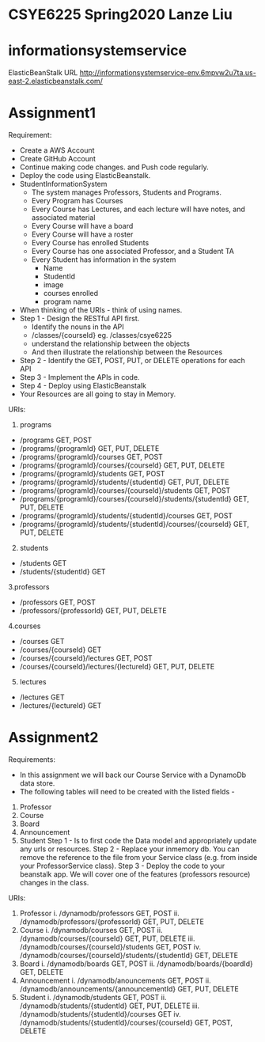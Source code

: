 # CSYE6225 Spring2020 Lanze Liu
# informationsystemservice
ElasticBeanStalk URL
http://informationsystemservice-env.6mpvw2u7ta.us-east-2.elasticbeanstalk.com/
# Assignment1
Requirement:
- Create a AWS Account
- Create GitHub Account
- Continue making code changes. and Push code regularly.
- Deploy the code using ElasticBeanstalk.
- StudentInformationSystem 
     - The system manages Professors, Students and Programs.
     - Every Program has Courses
     - Every Course has Lectures, and each lecture will have notes, and associated material
     - Every Course will have a board
     - Every Course will have a roster 
     - Every Course has enrolled Students
     - Every Course has one associated Professor, and a Student TA
     - Every Student has information in the system 
          - Name        
          - StudentId
          - image     
          - courses enrolled
          - program name
- When thinking of the URIs - think of using names. 
- Step 1 - Design the RESTful API first. 
     - Identify the nouns in the API
     - /classes/{courseId}  eg. /classes/csye6225
     - understand the relationship between the objects 
     - And then illustrate the relationship between the Resources
- Step 2 - Identify the GET, POST, PUT, or DELETE operations for each API
- Step 3 - Implement the APIs in code. 
- Step 4 - Deploy using ElasticBeanstalk
- Your Resources are all going to stay in Memory.

URIs:
1. programs
- /programs GET, POST
- /programs/{programId} GET, PUT, DELETE
- /programs/{programId}/courses GET, POST
- /programs/{programId}/courses/{courseId} GET, PUT, DELETE
- /programs/{programId}/students GET, POST
- /programs/{programId}/students/{studentId} GET, PUT, DELETE
- /programs/{programId}/courses/{courseId}/students GET, POST
- /programs/{programId}/courses/{courseId}/students/{studentId} GET, PUT, DELETE
- /programs/{programId}/students/{studentId}/courses GET, POST
- /programs/{programId}/students/{studentId}/courses/{courseId} GET, PUT, DELETE
  
2. students
- /students GET
- /students/{studentId} GET

3.professors
- /professors GET, POST
- /professors/{professorId} GET, PUT, DELETE
  
4.courses
- /courses GET
- /courses/{courseId} GET
- /courses/{courseId}/lectures GET, POST
- /courses/{courseId}/lectures/{lectureId} GET, PUT, DELETE
  
5. lectures
- /lectures GET
- /lectures/{lectureId} GET

# Assignment2
Requirements:
- In this assignment we will back our Course Service with a DynamoDb data store. 
- The following tables will need to be created with the listed fields - 
1. Professor
2. Course
3. Board
4. Announcement
5. Student
Step 1 - Is to first code the Data model and appropriately update any urls or resources.
Step 2 - Replace your inmemory db. You can remove the reference to the file from your Service class (e.g. from inside your ProfessorService class).
Step 3 - Deploy the code to your beanstalk app. We will cover one of the features (professors resource) changes in the class.

URIs:
1. Professor
     i. /dynamodb/professors GET, POST
     ii. /dynamodb/professors/{professorId} GET, PUT, DELETE
2. Course
     i. /dynamodb/courses GET, POST
     ii. /dynamodb/courses/{courseId} GET, PUT, DELETE
     iii. /dynamodb/courses/{courseId}/students GET, POST
     iv. /dynamodb/courses/{courseId}/students/{studentId} GET, DELETE
3. Board
     i. /dynamodb/boards GET, POST
     ii. /dynamodb/boards/{boardId} GET, DELETE
4. Announcement
     i. /dynamodb/anouncements GET, POST
     ii. /dynamodb/announcements/{announcementId} GET, PUT, DELETE
5. Student
     i. /dynamodb/students GET, POST
     ii. /dynamodb/students/{studentId} GET, PUT, DELETE
     iii. /dynamodb/students/{studentId}/courses GET
     iv. /dynamodb/students/{studentId}/courses/{courseId} GET, POST, DELETE

